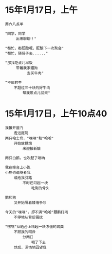 		
# 15年1月17日，上午

	周六八点半

	"同学，同学
	     出来聊聊！"
	
	"都忙，都酝酿呢，酝酿下一次聚会"
	"都忙，随份子去......"
	
	"那我吃点儿早饭
	     带着我家猎狗
	          去买牛肉"

	"不疯的牛
		不超过三十块的好牛肉
			帮我带点儿回来"



# 15年1月17日，上午10点40


	我推开屋门
		走进庭院
	两只哈士奇，"嘿嘿"和"哈哈"
		开始放鞭炮
			来迎接新娘
	
	两只白鹅，也吹起了唢呐
	
	我在晾台上小跑
	小狗也追随者我
		或给我引路
			不时还叼起一块
				吃剩的骨头
	
	鹅和狗
		又开始隔着矮墙争吵
	
	今天的"嘿嘿"，却不满"哈哈"跟鹅打闹
		不停地从背后骚扰
	
	"嘿嘿"从晒台上啃起一块冻僵的鹅粪
		不顾我的呵斥
			分两口
				咽了下去	
		然后，深情地回望我
